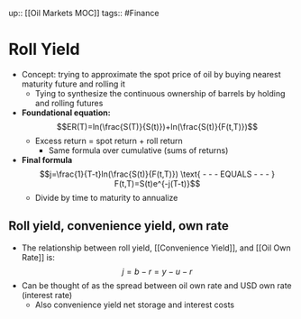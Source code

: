 up:: [[Oil Markets MOC]]
tags:: #Finance
# Roll Yield
- Concept: trying to approximate the spot price of oil by buying nearest maturity future and rolling it
	- Tying to synthesize the continuous ownership of barrels by holding and rolling futures
- **Foundational equation:**
$$ER(T)=ln(\frac{S(T)}{S(t)})+ln(\frac{S(t)}{F(t,T)})$$
	- Excess return = spot return + roll return
		- Same formula over cumulative (sums of returns)
- **Final formula**
$$j=\frac{1}{T-t}ln(\frac{S(t)}{F(t,T)}) \text{ - - - EQUALS - - - } F(t,T)=S(t)e^{-j(T-t)}$$
	- Divide by time to maturity to annualize
## Roll yield, convenience yield, own rate
- The relationship between roll yield, [[Convenience Yield]], and [[Oil Own Rate]] is:
$$j=b-r=y-u-r$$
- Can be thought of as the spread between oil own rate and USD own rate (interest rate)
	- Also convenience yield net storage and interest costs